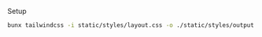 Setup 
```sh
bunx tailwindcss -i static/styles/layout.css -o ./static/styles/output.css --watch

```
